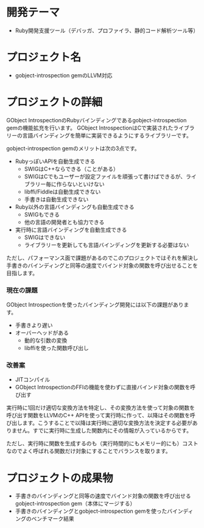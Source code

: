 # 開発テーマ

- Ruby開発支援ツール（デバッガ、プロファイラ、静的コード解析ツール等）

# プロジェクト名

- gobject-introspection gemのLLVM対応

# プロジェクトの詳細

GObject IntrospectionのRubyバインディングであるgobject-introspection gemの機能拡充を行います。
GObject IntrospectionはCで実装されたライブラリーの言語バインディングを簡単に実装できるようにするライブラリーです。

gobject-introspection gemのメリットは次の3点です。

- RubyっぽいAPIを自動生成できる
  - SWIGはC++ならできる（ことがある）
  - SWIGはCでもユーザーが設定ファイルを頑張って書けばできるが、ライブラリー毎に作らないといけない
  - libffi/Fiddleは自動生成できない
  - 手書きは自動生成できない
- Ruby以外の言語バインディングも自動生成できる
  - SWIGもできる
  - 他の言語の開発者とも協力できる
- 実行時に言語バインディングを自動生成できる
  - SWIGはできない
  - ライブラリーを更新しても言語バインディングを更新する必要はない

ただし、パフォーマンス面で課題があるのでこのプロジェクトではそれを解決し手書きのバインディングと同等の速度でバインド対象の関数を呼び出せることを目指します。

### 現在の課題

GObject Introspectionを使ったバインディング開発には以下の課題があります。

- 手書きより遅い
- オーバーヘッドがある
  - 動的な引数の変換
  - libffiを使った関数呼び出し

### 改善案

- JITコンパイル
- GObject IntrospectionのFFIの機能を使わずに直接バインド対象の関数を呼び出す

実行時に1回だけ適切な変換方法を特定し、その変換方法を使って対象の関数を呼び出す関数をLLVMのC++ APIを使って実行時に作って、以降はその関数を呼び出します。こうすることで以降は実行時に適切な変換方法を決定する必要がありません。すでに実行時に生成した関数内にその情報が入っているからです。

ただし、実行時に関数を生成するのも（実行時間的にもメモリー的にも）コストなのでよく呼ばれる関数だけ対象にすることでバランスを取ります。

# プロジェクトの成果物

- 手書きのバインディングと同等の速度でバインド対象の関数を呼び出せるgobject-introspection gem（本体にマージする）
- 手書きのバインディングとgobject-introspection gemを使ったバインディングのベンチマーク結果
